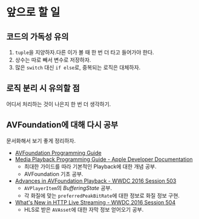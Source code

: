 # 앞으로 할 일

## 코드의 가독성 유의
1. `tuple`을 지양하자.다른 이가 볼 때 한 번 더 타고 들어가야 한다.
2. 상수는 따로 빼서 변수로 저장하자.
3. 많은 `switch` 대신 `if else`로, 중복되는 로직은 대체하자.

## 로직 분리 시 유의할 점
어디서 처리하는 것이 나은지 한 번 더 생각하기.

## AVFoundation에 대해 다시 공부
문서화해서 보기 좋게 정리하자.

- [AVFoundation Programming Guide](https://developer.apple.com/library/content/documentation/AudioVideo/Conceptual/AVFoundationPG/Articles/00_Introduction.html)
- [Media Playback Programming Guide - Apple Developer Documentation](https://developer.apple.com/library/content/documentation/AudioVideo/Conceptual/MediaPlaybackGuide/Contents/Resources/en.lproj/Introduction/Introduction.html#//apple_ref/doc/uid/TP40016757-CH1-SW1)
  - 최대한 가이드를 따라 기본적인 Playback에 대한 개념 공부.
  - AVFoundation 기초 공부.
- [Advances in AVFoundation Playback - WWDC 2016 Session 503](https://developer.apple.com/videos/play/wwdc2016/503/)
  - `AVPlayerItem`의 *BufferingState* 공부.
  - 각 화질에 맞는 `preferredPeakBitRate`에 대한 정보로 화질 정보 구현.
- [What's New in HTTP Live Streaming - WWDC 2016 Session 504](https://developer.apple.com/videos/play/wwdc2016/504/)
  - HLS로 받은 `AVAsset`에 대한 자막 정보 얻어오기 공부.

